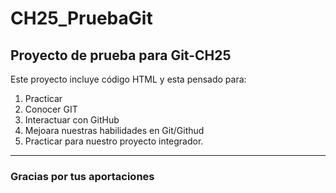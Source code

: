 # CH25_PruebaGit
## Proyecto de prueba para Git-CH25

Este proyecto incluye código HTML y esta pensado para:
1. Practicar
2. Conocer GIT
3. Interactuar con GitHub
4. Mejoara nuestras habilidades en Git/Githud
5. Practicar para nuestro proyecto integrador.

---

### Gracias por tus aportaciones
